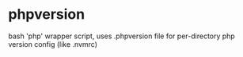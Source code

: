 # phpversion
bash 'php' wrapper script, uses .phpversion file for per-directory php version config (like .nvmrc)
